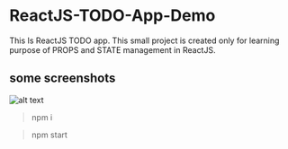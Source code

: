 # ReactJS-TODO-App-Demo
This Is ReactJS TODO app. This small project is created only for learning purpose of PROPS and STATE management in ReactJS.

## some screenshots
![alt text](https://github.com/ashgole/ReactJS-TODO-App-Demo/blob/main/sreenshots/1.PNG)

> npm i

> npm start

